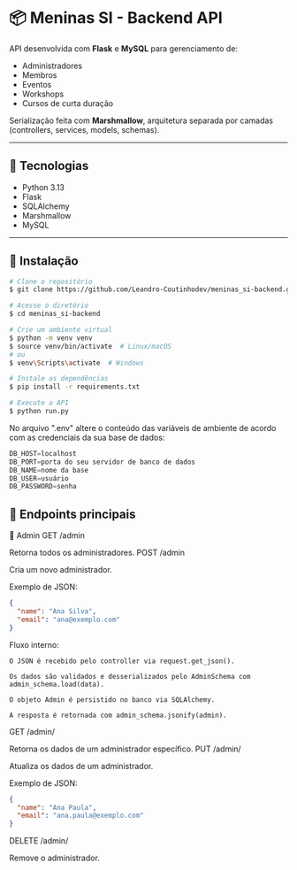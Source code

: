 # 📦 Meninas SI - Backend API

API desenvolvida com **Flask** e **MySQL** para gerenciamento de:
- Administradores
- Membros
- Eventos
- Workshops
- Cursos de curta duração

Serialização feita com **Marshmallow**, arquitetura separada por camadas (controllers, services, models, schemas).

---

## 🚀 Tecnologias
- Python 3.13
- Flask
- SQLAlchemy
- Marshmallow
- MySQL

---

## 🔧 Instalação

```bash
# Clone o repositório
$ git clone https://github.com/Leandro-Coutinhodev/meninas_si-backend.git

# Acesse o diretório
$ cd meninas_si-backend

# Crie um ambiente virtual
$ python -m venv venv
$ source venv/bin/activate  # Linux/macOS
# ou
$ venv\Scripts\activate  # Windows

# Instale as dependências
$ pip install -r requirements.txt

# Execute a API
$ python run.py
```

No arquivo ".env" altere o conteúdo das variáveis de ambiente de acordo com as credenciais da sua base de dados:
```python
DB_HOST=localhost
DB_PORT=porta do seu servidor de banco de dados
DB_NAME=nome da base
DB_USER=usuário
DB_PASSWORD=senha

```
## 📌 Endpoints principais
🔹 Admin
GET /admin

Retorna todos os administradores.
POST /admin

Cria um novo administrador.

Exemplo de JSON:
```json
{
  "name": "Ana Silva",
  "email": "ana@exemplo.com"
}
```
Fluxo interno:

    O JSON é recebido pelo controller via request.get_json().

    Os dados são validados e desserializados pelo AdminSchema com admin_schema.load(data).

    O objeto Admin é persistido no banco via SQLAlchemy.

    A resposta é retornada com admin_schema.jsonify(admin).

GET /admin/<id>

Retorna os dados de um administrador específico.
PUT /admin/<id>

Atualiza os dados de um administrador.

Exemplo de JSON:
```json
{
  "name": "Ana Paula",
  "email": "ana.paula@exemplo.com"
}
```
DELETE /admin/<id>

Remove o administrador.
